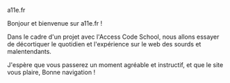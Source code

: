 a11e.fr

Bonjour et bienvenue sur a11e.fr !

Dans le cadre d'un projet avec l'Access Code School, nous allons essayer de décortiquer le quotidien et l'expérience sur le web des sourds et malentendants.

J'espère que vous passerez un moment agréable et instructif, et que le site vous plaire,
Bonne navigation !
